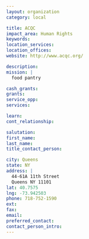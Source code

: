 ```yaml
---
layout: organization
category: local

title: ACQC
impact_area: Human Rights
keywords: 
location_services: 
location_offices: 
website: http://www.acqc.org/‎

description: 
mission: |
  food pantry

cash_grants: 
grants: 
service_opp: 
services: 

learn: 
cont_relationship: 

salutation: 
first_name: 
last_name: 
title_contact_person: 

city: Queens
state: NY
address: |
  44-61A 11th Street     
  Queens NY 11101
lat: 40.7575
lng: -73.942503
phone: 718-752-1590
ext: 
fax: 
email: 
preferred_contact: 
contact_person_intro: 
---
```

